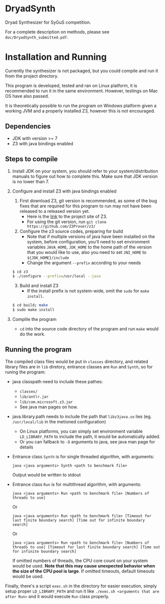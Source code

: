 # DryadSynth

Dryad Synthesizer for SyGuS competition.

For a complete description on methods, please see `doc/DryadSynth_submitted.pdf`.

# Installation and Running

Currently the synthesizer is not packaged, but you could compile and run it from the project directory.

This program is developed, tested and ran on Linux platform, it is recommended to run it in the same environment. However, testings on Mac OS have also passed.

It is theoretically possible to run the program on Windows platform given a working JVM and a properly installed Z3, however this is not encouraged.

## Dependencies

- JDK with version >= 7
- Z3 with java bindings enabled

## Steps to compile

1. Install JDK on your system, you should refer to your system/distribution manuals to figure out how to complete this. Make sure that JDK version is no lower than 7.
2. Configure and install Z3 with java bindings enabled
    1. First download Z3, git version is recommended, as some of the bug fixes that are required for this program to run may not have been released to a released version yet.
        - Here is the [link](https://github.com/Z3Prover/z3/) to the project site of Z3.
        - For using the git version, run `git clone https://github.com/Z3Prover/z3/`
    2. Configure the z3 source codes, preparing for build
        - Note that if multiple versions of java have been installed on the system, before configuration, you'll need to set environment variables `JAVA_HOME`, `JDK_HOME` to the home path of the version that you would like to use, also you need to set `JNI_HOME` to `${JDK_HOME}/include`
        - Change the argument `--prefix` according to your needs
    ```bash
    $ cd z3
    $ ./configure --prefix=/usr/local --java
    ```

    3. Build and install Z3
        - If the install prefix is not system-wide, omit the `sudo` for `make install`.
    ```bash
    $ cd build; make
    $ sudo make install
    ```
3. Complile the program
    - `cd` into the source code directory of the program and run `make` would do the work.

## Running the program

The compiled class files would be put in `classes` directory, and related library files are in `lib` diretory, entrance classes are `Run` and `Synth`, so for runing the program:

- java classpath need to include these pathes:
    - `classes/`
    - `lib/antlr.jar`
    - `lib/com.microsoft.z3.jar`
    - See java man pages on how.
- java.library.path needs to include the path that `libz3java.so` lies (eg. `/usr/local/lib` in the metioned configuration)
    - On Linux platforms, you can simply set environment variable `LD_LIBRARY_PATH` to include the path, it would be automatically added.
    - Or you can fallback to `-D` arguments to java, see java man page for details
- Entrance class `Synth` is for single threaded algorithm, with arguments:
    
    ```
    java <java arguments> Synth <path to benchmark file>
    ```
    
    Output would be written to stdout

- Entrance class `Run` is for multithread algorithm, with arguments:
  
    ``` 
    java <java arguments> Run <path to benchmark file> [Numbers of threads to use]
    ```
  
    Or
  
    ```
    java <java arguments> Run <path to benchmark file> [Timeout for last finite boundary search] [Time out for infinite boundary search]
    ```
  
    Or
  
    ```
    java <java arguments> Run <path to benchmark file> [Numbers of threads to use] [Timeout for last finite boundary search] [Time out for infinite boundary search]
    ```

    If omitted numbers of threads, the CPU core count on your system would be used. **Note that this may cause unexpected behavior when the size of the CPU pool is large**. If omitted timeouts, default timeouts would be used.

Finally, there's a script `exec.sh` in the directory for easier execution, simply setup proper `LD_LIBRARY_PATH` and run it like
```./exec.sh <arguments that are after Run>```
and it would execute `Run` class properly.


